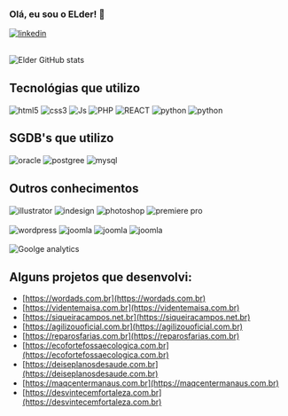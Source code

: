### Olá, eu sou o ELder! 👋

<div style= "display: inline_block"<br/>
  <a href="https://linkedin.com/in/elder-ciencia-de-dados" target="_blank"> <img align="center" alt="linkedin" src="https://img.shields.io/badge/LinkedIn-0077B5?style=for-the-badge&logo=linkedin&logoColor=white" /></a>
</div><br/>



![Elder GitHub stats](https://github-readme-stats.vercel.app/api?username=eldercamposds&show_icons=true&theme=merko)

## Tecnológias que utilizo

<div style= "display: inline_block"<br/>
  <img align="center" alt="html5" src="https://img.shields.io/badge/HTML5-E34F26?style=for-the-badge&logo=html5&logoColor=white"/>
  <img align="center" alt="css3" src="https://img.shields.io/badge/CSS3-1572B6?style=for-the-badge&logo=css3&logoColor=white"/>
  <img align="center" alt="Js" src="https://img.shields.io/badge/JavaScript-F7DF1E?style=for-the-badge&logo=javascript&logoColor=black"/>
  <img align="center" alt="PHP" src="https://img.shields.io/badge/PHP-777BB4?style=for-the-badge&logo=php&logoColor=white"/>
  <img align="center" alt="REACT" src="https://img.shields.io/badge/React-20232A?style=for-the-badge&logo=react&logoColor=61DAFB"/>
  <img align="center" alt="python" src="https://img.shields.io/badge/Python-3776AB?style=for-the-badge&logo=python&logoColor=white"/>
  <img align="center" alt="python" src="https://img.shields.io/badge/Java-ED8B00?style=for-the-badge&logo=java&logoColor=white"/>
</div>

## SGDB's que utilizo 

<div style= "display: inline_block"<br/>
  <img align="center" alt="oracle" src="https://img.shields.io/badge/Oracle-F80000?style=for-the-badge&logo=Oracle&logoColor=white"/>
  <img align="center" alt="postgree" src="https://img.shields.io/badge/PostgreSQL-316192?style=for-the-badge&logo=postgresql&logoColor=white"/>
  <img align="center" alt="mysql" src="https://img.shields.io/badge/MySQL-005C84?style=for-the-badge&logo=mysql&logoColor=white"/>
</div>

## Outros conhecimentos
<div style= "display: inline_block"<br/>
  <img align="center" alt="illustrator" src="https://img.shields.io/badge/Adobe%20Illustrator-FF9A00?style=for-the-badge&logo=adobe%20illustrator&logoColor=white"/>
  <img align="center" alt="indesign" src="https://img.shields.io/badge/Adobe%20InDesign-FF3366?style=for-the-badge&logo=Adobe%20InDesign&logoColor=white"/>
  <img align="center" alt="photoshop" src="https://img.shields.io/badge/Adobe%20Photoshop-31A8FF?style=for-the-badge&logo=Adobe%20Photoshop&logoColor=black"/>
   <img align="center" alt="premiere pro" src="https://img.shields.io/badge/Adobe%20Premiere%20Pro-9999FF?style=for-the-badge&logo=Adobe%20Premiere%20Pro&logoColor=white"/>
  <br/>
  <br/>
  <img align="center" alt="wordpress" src="https://img.shields.io/badge/Wordpress-21759B?style=for-the-badge&logo=wordpress&logoColor=white"/>
  <img align="center" alt="joomla" src="https://img.shields.io/badge/Joomla-5091CD?style=for-the-badge&logo=joomla&logoColor=white"/>
  <img align="center" alt="joomla" src="https://img.shields.io/badge/Wix-000?style=for-the-badge&logo=wix&logoColor=white"/>
  <img align="center" alt="joomla" src="https://img.shields.io/badge/Blogger-FF5722?style=for-the-badge&logo=blogger&logoColor=white"/><br><br>
  <img align="center" alt="Goolge analytics" src="https://img.shields.io/badge/Google%20Analytics-E37400?style=for-the-badge&logo=google%20analytics&logoColor=white"/>
</div>

## Alguns projetos que desenvolvi:

- [https://wordads.com.br](https://wordads.com.br)<br/>
- [https://videntemaisa.com.br](https://videntemaisa.com.br)<br/>
- [https://siqueiracampos.net.br](https://siqueiracampos.net.br)<br/>
- [https://agilizouoficial.com.br](https://agilizouoficial.com.br)<br/>
- [https://reparosfarias.com.br](https://reparosfarias.com.br)<br/>
- [https://ecofortefossaecologica.com.br](https://ecofortefossaecologica.com.br)<br/>
- [https://deiseplanosdesaude.com.br](https://deiseplanosdesaude.com.br)<br/>
- [https://maqcentermanaus.com.br](https://maqcentermanaus.com.br)<br/>
- [https://desvintecemfortaleza.com.br](https://desvintecemfortaleza.com.br)<br/>




